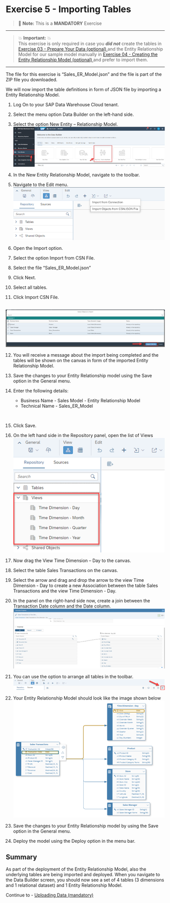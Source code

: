 # Exercise 5 - Importing Tables

> :memo: **Note:** This is a <strong>MANDATORY</strong>  Exercise

---

> :boom: **Important:** :boom: <br>
This exercise is only required in case you ***did not*** create the tables in [Exercise 03 - Prepare Your Data (optional) ](../ex03/README.md) and the Entity Relationship Model for our sample model manually in [Exercise 04 - Creating the Entity Relationship Model (optional) ](../ex04/README.md) and prefer to import them.

---

The file for this exercise is “Sales_ER_Model.json” and the file is part of the ZIP file you downloaded.

We will now import the table definitions in form of JSON file by importing a Entity Relationship Model.
1. Log On to your SAP Data Warehouse Cloud tenant.
2. Select the menu option Data Builder on the left-hand side.
3. Select the option New Entity – Relationship Model.
<br>![](images/00_00_0041.png) 

4. In the New Entity Relationship Model, navigate to the toolbar.

5. Navigate to the Edit menu.
<br>![](images/00_00_0051.png) 

6. Open the Import option.
7. Select the option Import from CSN File.
8. Select the file “Sales_ER_Model.json”
9. Click Next.
10. Select all tables.
11. Click Import CSN File.

<br>![](images/00_00_0052.png) 

12. You will receive a message about the import being completed and the tables will be shown on the canvas in form of the imported Entity Relationship Model.

13. Save the changes to your Entity Relationship model using the Save option in the General menu.

14. Enter the following details:<br><ul><li>Business Name - Sales Model - Entity Relationship Model</li><li>Technical Name - Sales_ER_Model
<br>  
  
15. Click Save.

16. On the left hand side in the Repository panel, open the list of Views
<br>![](images/00_00_0049.png) 

17. Now drag the View Time Dimension – Day to the canvas.
18. Select the table Sales Transactions on the canvas.
19. Select the arrow and drag and drop the arrow to the view Time Dimension - Day to create a new Association between the table Sales Transactions and the view Time Dimension - Day.
20. In the panel on the right-hand side now, create a join between the Transaction Date column and the Date column.
<br>![](images/00_00_0410.png) 

21. You can use the option to arrange all tables in the toolbar.
<br>![](images/00_00_0411.png) 

22. Your Entity Relationship Model should look like the image shown below
<br>![](images/00_00_0412.png) 

23. Save the changes to your Entity Relationship model by using the Save option in the General menu.
24. Deploy the model using the Deploy option in the menu bar.

## Summary

As part of the deployment of the Entity Relationship Model, also the underlying tables are being imported and deployed. When you navigate to the Data Builder screen, you should now see a set of 4 tables (3 dimensions and 1 relational dataset) and 1 Entity Relationship Model.

Continue to - [Uploading Data (mandatory) ](../ex06/README.md)
